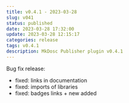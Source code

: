 ```yaml
---
title: v0.4.1 - 2023-03-28
slug: v041
status: published
date: 2023-03-28 17:32:00
update: 2023-03-28 12:15:17
categories: release
tags: v0.4.1
description: MkDosc Publisher plugin v0.4.1
---
```


Bug fix release:

- fixed: links in documentation
- fixed: imports of libraries
- fixed: badges links + new added
